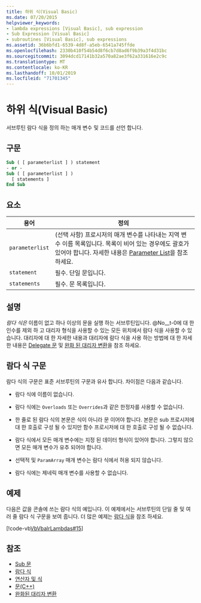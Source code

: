 ```yaml
---
title: 하위 식(Visual Basic)
ms.date: 07/20/2015
helpviewer_keywords:
- lambda expressions [Visual Basic], sub expression
- Sub Expression [Visual Basic]
- subroutines [Visual Basic], sub expressions
ms.assetid: 36b6bfd1-6539-4d8f-a5eb-6541a745ffde
ms.openlocfilehash: 2330b410f54b54d8f6cb7d8ad6f9b39a3f4d31bc
ms.sourcegitcommit: 3094dcd17141b32a570a82ae3f62a331616e2c9c
ms.translationtype: MT
ms.contentlocale: ko-KR
ms.lasthandoff: 10/01/2019
ms.locfileid: "71701345"
---
```

# <a name="sub-expression-visual-basic"></a>하위 식(Visual Basic)
서브루틴 람다 식을 정의 하는 매개 변수 및 코드를 선언 합니다.  
  
## <a name="syntax"></a>구문  
  
```vb  
Sub ( [ parameterlist ] ) statement  
- or -  
Sub ( [ parameterlist ] )  
  [ statements ]  
End Sub  
```  
  
## <a name="parts"></a>요소  
  
|용어|정의|  
|---|---|  
|`parameterlist`|(선택 사항) 프로시저의 매개 변수를 나타내는 지역 변수 이름 목록입니다. 목록이 비어 있는 경우에도 괄호가 있어야 합니다. 자세한 내용은 [Parameter List](../../../visual-basic/language-reference/statements/parameter-list.md)을 참조하세요.|  
|`statement`|필수. 단일 문입니다.|  
|`statements`|필수. 문 목록입니다.|  
  
## <a name="remarks"></a>설명  
 *람다 식은* 이름이 없고 하나 이상의 문을 실행 하는 서브루틴입니다. @No__t-0에 대 한 인수를 제외 하 고 대리자 형식을 사용할 수 있는 모든 위치에서 람다 식을 사용할 수 있습니다. 대리자에 대 한 자세한 내용과 대리자에 람다 식을 사용 하는 방법에 대 한 자세한 내용은 [Delegate 문](../../../visual-basic/language-reference/statements/delegate-statement.md) 및 [완화 된 대리자 변환](../../../visual-basic/programming-guide/language-features/delegates/relaxed-delegate-conversion.md)을 참조 하세요.  
  
## <a name="lambda-expression-syntax"></a>람다 식 구문  
 람다 식의 구문은 표준 서브루틴의 구문과 유사 합니다. 차이점은 다음과 같습니다.  
  
- 람다 식에 이름이 없습니다.  
  
- 람다 식에는 `Overloads` 또는 `Overrides`과 같은 한정자를 사용할 수 없습니다.  
  
- 한 줄로 된 람다 식의 본문은 식이 아니라 문 이어야 합니다. 본문은 sub 프로시저에 대 한 호출로 구성 될 수 있지만 함수 프로시저에 대 한 호출로 구성 될 수 없습니다.  
  
- 람다 식에서 모든 매개 변수에는 지정 된 데이터 형식이 있어야 합니다. 그렇지 않으면 모든 매개 변수가 유추 되어야 합니다.  
  
- 선택적 및 `ParamArray` 매개 변수는 람다 식에서 허용 되지 않습니다.  
  
- 람다 식에는 제네릭 매개 변수를 사용할 수 없습니다.  
  
## <a name="example"></a>예제  
 다음은 값을 콘솔에 쓰는 람다 식의 예입니다. 이 예제에서는 서브루틴의 단일 줄 및 여러 줄 람다 식 구문을 보여 줍니다. 더 많은 예제는 [람다 식](../../../visual-basic/programming-guide/language-features/procedures/lambda-expressions.md)을 참조 하세요.  
  
 [!code-vb[VbVbalrLambdas#15](~/samples/snippets/visualbasic/VS_Snippets_VBCSharp/VbVbalrLambdas/VB/Class1.vb#15)]  
  
## <a name="see-also"></a>참조

- [Sub 문](../../../visual-basic/language-reference/statements/sub-statement.md)
- [람다 식](../../../visual-basic/programming-guide/language-features/procedures/lambda-expressions.md)
- [연산자 및 식](../../../visual-basic/programming-guide/language-features/operators-and-expressions/index.md)
- [문(C++)](../../../visual-basic/programming-guide/language-features/statements.md)
- [완화된 대리자 변환](../../../visual-basic/programming-guide/language-features/delegates/relaxed-delegate-conversion.md)
